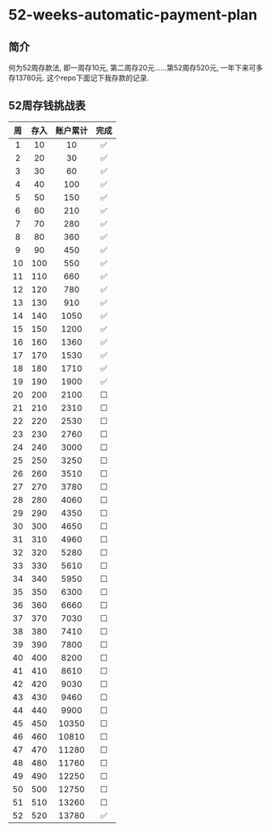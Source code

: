 # 52-weeks-automatic-payment-plan

## 简介

何为52周存款法, 即一周存10元, 第二周存20元......第52周存520元, 一年下来可多存13780元. 这个repo下面记下我存款的记录.

## 52周存钱挑战表

|周|存入|账户累计|完成|
| :---: | :---: | :---: | :---: |
|1|10|10| :white_check_mark: |
|2|20|30| :white_check_mark: |
|3|30|60| :white_check_mark: |
|4|40|100| :white_check_mark: |
|5|50|150| :white_check_mark: |
|6|60|210| :white_check_mark: |
|7|70|280| :white_check_mark: |
|8|80|360| :white_check_mark: |
|9|90|450| :white_check_mark: |
|10|100|550| :white_check_mark: |
|11|110|660| :white_check_mark: |
|12|120|780| :white_check_mark: |
|13|130|910| :white_check_mark: |
|14|140|1050| :white_check_mark: |
|15|150|1200| :white_check_mark: |
|16|160|1360| :white_check_mark: |
|17|170|1530| :white_check_mark: |
|18|180|1710| :white_check_mark: |
|19|190|1900| :white_check_mark: |
|20|200|2100| &#9744; |
|21|210|2310| &#9744; |
|22|220|2530| &#9744; |
|23|230|2760| &#9744; |
|24|240|3000| &#9744; |
|25|250|3250| &#9744; |
|26|260|3510| &#9744; |
|27|270|3780| &#9744; |
|28|280|4060| &#9744; |
|29|290|4350| &#9744; |
|30|300|4650| &#9744; |
|31|310|4960| &#9744; |
|32|320|5280| &#9744; |
|33|330|5610| &#9744; |
|34|340|5950| &#9744; |
|35|350|6300| &#9744; |
|36|360|6660| &#9744; |
|37|370|7030| &#9744; |
|38|380|7410| &#9744; |
|39|390|7800| &#9744; |
|40|400|8200| &#9744; |
|41|410|8610| &#9744; |
|42|420|9030| &#9744; |
|43|430|9460| &#9744; |
|44|440|9900| &#9744; |
|45|450|10350| &#9744; |
|46|460|10810| &#9744; |
|47|470|11280| &#9744; |
|48|480|11760| &#9744; |
|49|490|12250| &#9744; |
|50|500|12750| &#9744; |
|51|510|13260| &#9744; |
|52|520|13780| :white_check_mark: |
